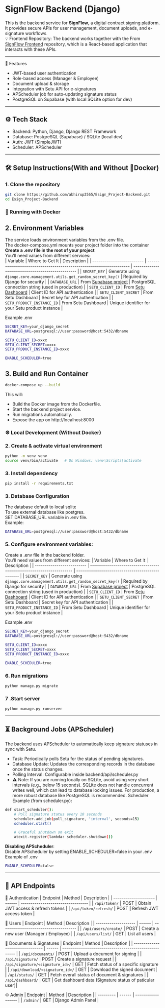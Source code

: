 # SignFlow Backend (Django)

This is the backend service for **SignFlow**, a digital contract signing platform.  
It provides secure APIs for user management, document uploads, and e-signature workflows.<br>
💡 Frontend Repository: The backend works together with the From [SignFlow Frontend](https://github.com/abhirup2565/Esign_Project.git) repository, which is a React-based application that interacts with these APIs.

-----------------------------------------------------

🚀 Features
- JWT-based user authentication
- Role-based access (Manager & Employee)
- Document upload & storage
- Integration with Setu API for e-signatures
- APScheduler job for auto-updating signature status
- PostgreSQL on Supabase (with local SQLite option for dev)

-----------------------------------------------------

## ⚙️ Tech Stack
- Backend: Python, Django, Django REST Framework
- Database: PostgreSQL (Supabase) / SQLite (local dev)
- Auth: JWT (SimpleJWT)
- Scheduler: APScheduler

---

## 🛠️ Setup Instructions(With and Without 🐳Docker)
### 1. Clone the repository
```bash
git clone https://github.com/abhirup2565/Esign_Project-Backend.git
cd Esign_Project-Backend
```
### 🐳 Running with Docker
## 2. Environment Variables
The service loads environment variables from the .env file.<br>
The docker-compose.yml mounts your project folder into the container<br>
**Create a .env file in the root of your project**<br>
You’ll need values from different services:<br>
| Variable                   | Where to Get It                                                       | Description                                       |
| -------------------------- | --------------------------------------------------------------------- | ------------------------------------------------- |
| `SECRET_KEY`               | Generate using `django.core.management.utils.get_random_secret_key()` | Required by Django for security                   |
| `DATABASE_URL`             | From [Supabase project](https://supabase.com/)                        | PostgreSQL connection string (used in production) |
| `SETU_CLIENT_ID`           | From [Setu Dashboard](https://docs.setu.co/dev-tools/bridge/overview) | Client ID for API authentication                  |
| `SETU_CLIENT_SECRET`       | From Setu Dashboard                                                   | Secret key for API authentication                 |
| `SETU_PRODUCT_INSTANCE_ID` | From Setu Dashboard                                                   | Unique identifier for your Setu product instance  |

Example .env
```bash
SECRET_KEY=your_django_secret
DATABASE_URL=postgresql://user:password@host:5432/dbname

SETU_CLIENT_ID=xxxx
SETU_CLIENT_SECRET=xxxx
SETU_PRODUCT_INSTANCE_ID=xxxx

ENABLE_SCHEDULER=true
```
## 3. Build and Run Container
```bash
docker-compose up --build
```
This will:
- Build the Docker image from the Dockerfile.
- Start the backend project service.
- Run migrations automatically.
- Expose the app on http://localhost:8000


### ⚙️ Local Development (Without Docker)
### 2. Create & activate virtual environment
```bash
python -m venv venv
source venv/bin/activate   # On Windows: venv\Scripts\activate
```

### 3. Install dependency 
```bash
pip install -r requirements.txt
```

### 3. Database Configuration
The database default to local sqlite <br>
To use external database like postgres. <br>
SET DATABASE_URL variable in .env file.<br>
Example:
```bash
DATABASE_URL=postgresql://user:password@host:5432/dbname
```

### 5. Configure environment variables:
Create a .env file in the backend folder. <br>You’ll need values from different services:
| Variable                   | Where to Get It                                                       | Description                                       |
| -------------------------- | --------------------------------------------------------------------- | ------------------------------------------------- |
| `SECRET_KEY`               | Generate using `django.core.management.utils.get_random_secret_key()` | Required by Django for security                   |
| `DATABASE_URL`             | From [Supabase project](https://supabase.com/)                        | PostgreSQL connection string (used in production) |
| `SETU_CLIENT_ID`           | From [Setu Dashboard](https://docs.setu.co/dev-tools/bridge/overview) | Client ID for API authentication                  |
| `SETU_CLIENT_SECRET`       | From Setu Dashboard                                                   | Secret key for API authentication                 |
| `SETU_PRODUCT_INSTANCE_ID` | From Setu Dashboard                                                   | Unique identifier for your Setu product instance  |


Example .env
```bash
SECRET_KEY=your_django_secret
DATABASE_URL=postgresql://user:password@host:5432/dbname

SETU_CLIENT_ID=xxxx
SETU_CLIENT_SECRET=xxxx
SETU_PRODUCT_INSTANCE_ID=xxxx

ENABLE_SCHEDULER=true
```

### 6. Run migrations
```bash
python manage.py migrate
```

### 7 .Start server
```bash
python manage.py runserver
```

-----------------------------------------------------

## ⏳ Background Jobs (APScheduler)
The backend uses APScheduler to automatically keep signature statuses in sync with Setu.
- Task: Periodically polls Setu for the status of pending signatures.
- Database Update: Updates the corresponding records in the database once the status changes.
- Polling Interval: Configurable inside backend/api/scheduler.py
- ⚠️ Note: If you are running locally on SQLite, avoid using very short intervals (e.g., below 15 seconds). SQLite does not handle concurrent writes well, which can lead to database locking issues. For production, a more robust database like PostgreSQL is recommended.
Scheduler Example (from scheduler.py):
```bash
def start_scheduler():
    # Poll signature status every 10 seconds
    scheduler.add_job(poll_signature, 'interval', seconds=15)
    scheduler.start()

    # Graceful shutdown on exit
    atexit.register(lambda: scheduler.shutdown())
```
**Disabling APScheduler**:<br>
Disable APScheduler by setting ENABLE_SCHEDULER=false in your .env <br>
Example of .env
```bash
ENABLE_SCHEDULER=false
```

-----------------------------------------------------

## 📡 API Endpoints
🔑 Authentication
| Endpoint              | Method | Description                        |
| --------------------- | ------ | ---------------------------------- |
| `/api/token/`         | POST   | Obtain JWT access & refresh tokens |
| `/api/token/refresh/` | POST   | Refresh JWT access token           |

👤 Users
| Endpoint             | Method | Description                            |
| -------------------- | ------ | -------------------------------------- |
| `/api/users/create/` | POST   | Create a new user (Manager / Employee) |
| `/api/users/list/`   | GET    | List all users                         |

📄 Documents & Signatures
| Endpoint                         | Method | Description                                            |
| -------------------------------- | ------ | ------------------------------------------------------ |
| `/api/documents/`                | POST   | Upload a document for signing                          |
| `/api/signature/`                | POST   | Create a signature request                             |
| `/api/signature/<signature_id>/` | GET    | Fetch status of a specific signature                   |
| `/api/download/<signature_id>/`  | GET    | Download the signed document                           |
| `/api/status/`                   | GET    | Fetch overall status of document & signatures          |
| `/api/dashboard/`                | GET    | Get dashboard data (Signature status of paticular user)|

⚙️ Admin
| Endpoint  | Method | Description        |
| --------- | ------ | ------------------ |
| `/admin/` | GET    | Django Admin Panel |